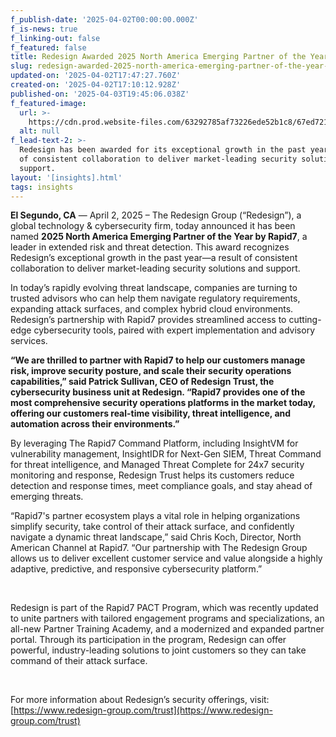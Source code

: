 ```yaml
---
f_publish-date: '2025-04-02T00:00:00.000Z'
f_is-news: true
f_linking-out: false
f_featured: false
title: Redesign Awarded 2025 North America Emerging Partner of the Year by Rapid7
slug: redesign-awarded-2025-north-america-emerging-partner-of-the-year-by-rapid7
updated-on: '2025-04-02T17:47:27.760Z'
created-on: '2025-04-02T17:10:12.928Z'
published-on: '2025-04-03T19:45:06.038Z'
f_featured-image:
  url: >-
    https://cdn.prod.website-files.com/63292785af73226ede52b1c8/67ed721ebbac58498496c9cf_Screenshot%202025-04-02%20at%2010.21.20%E2%80%AFAM.avif
  alt: null
f_lead-text-2: >-
  Redesign has been awarded for its exceptional growth in the past year—a result
  of consistent collaboration to deliver market-leading security solutions and
  support.
layout: '[insights].html'
tags: insights
---
```


**El Segundo, CA** — April 2, 2025 – The Redesign Group (“Redesign”), a global technology & cybersecurity firm, today announced it has been named **2025 North America Emerging Partner of the Year by Rapid7**, a leader in extended risk and threat detection. This award recognizes Redesign’s exceptional growth in the past year—a result of consistent collaboration to deliver market-leading security solutions and support.

In today’s rapidly evolving threat landscape, companies are turning to trusted advisors who can help them navigate regulatory requirements, expanding attack surfaces, and complex hybrid cloud environments. Redesign’s partnership with Rapid7 provides streamlined access to cutting-edge cybersecurity tools, paired with expert implementation and advisory services.

**“We are thrilled to partner with Rapid7 to help our customers manage risk, improve security posture, and scale their security operations capabilities,” said Patrick Sullivan, CEO of Redesign Trust, the cybersecurity business unit at Redesign. “Rapid7 provides one of the most comprehensive security operations platforms in the market today, offering our customers real-time visibility, threat intelligence, and automation across their environments.”**

By leveraging The Rapid7 Command Platform, including InsightVM for vulnerability management, InsightIDR for Next-Gen SIEM, Threat Command for threat intelligence, and Managed Threat Complete for 24x7 security monitoring and response, Redesign Trust helps its customers reduce detection and response times, meet compliance goals, and stay ahead of emerging threats.

“Rapid7's partner ecosystem plays a vital role in helping organizations simplify security, take control of their attack surface, and confidently navigate a dynamic threat landscape,” said Chris Koch, Director, North American Channel at Rapid7. “Our partnership with The Redesign Group allows us to deliver excellent customer service and value alongside a highly adaptive, predictive, and responsive cybersecurity platform.”

‍

Redesign is part of the Rapid7 PACT Program, which was recently updated to unite partners with tailored engagement programs and specializations, an all-new Partner Training Academy, and a modernized and expanded partner portal. Through its participation in the program, Redesign can offer powerful, industry-leading solutions to joint customers so they can take command of their attack surface.

‍

For more information about Redesign’s security offerings, visit: [https://www.redesign-group.com/trust](https://www.redesign-group.com/trust)

‍
